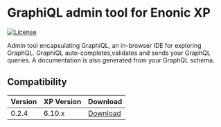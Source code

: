 GraphiQL admin tool for Enonic XP
=================================

[![License](https://img.shields.io/github/license/enonic/lib-sql.svg)](http://www.apache.org/licenses/LICENSE-2.0.html)

Admin tool encapsulating GraphiQL, an in-browser IDE for exploring GraphQL.
GraphiQL auto-completes,validates and sends your GraphQL queries.
A documentation is also generated from your GraphQL schema.


Compatibility
-------------

| Version | XP Version  | Download |
|---------|-------------| -------- |
| 0.2.4   | 6.10.x      | [Download](http://repo.enonic.com/public/com/enonic/app/graphiql/0.2.4/graphiql-0.2.4.jar) |